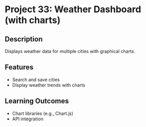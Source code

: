 # Project 33: Weather Dashboard (with charts)

## Description
Displays weather data for multiple cities with graphical charts.

## Features
- Search and save cities
- Display weather trends with charts

## Learning Outcomes
- Chart libraries (e.g., Chart.js)
- API integration
